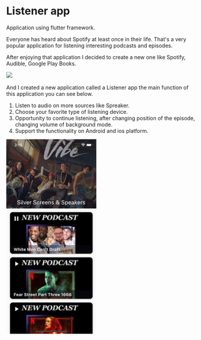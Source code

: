 # Listener app

Application using flutter framework.

Everyone has heard about Spotify at least once in their life.
That's a very popular application for listening interesting podcasts and episodes.

After enjoying that application I decided to create a new one like Spotify, Audible, Google Play Books.

<img src="https://github.com/Karlen96/listener_app/blob/master/assets/preview_1.png" width="240">
 
And I created a new application called a Listener app the main function of this application you can see below.

1) Listen to audio on more sources like Spreaker.
2) Choose your favorite type of listening device.
3) Opportunity to continue listening, after changing position of the episode, changing volume of background mode. 
4) Support the functionality on Android and ios platform.

<img src="https://github.com/Karlen96/listener_app/blob/master/assets/preview_2.png" width="240">
 
